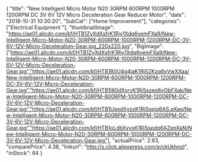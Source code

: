 {
	"title": "New Intelligent Micro Motor N20 30RPM   600RPM   1000RPM   1200RPM DC 3V 6V 12V Micro Deceleration Gear Reducer Motor",
	"date": "2018-10-31 10:30:20",
	"SubCat": ["Home Improvement"],
	"categories": ["Electrical Equipment "],
	"thumbnailImage": "https://ae01.alicdn.com/kf/HTB1ZyXdXsfrK1Rjy1Xdq6yemFXa9/New-Intelligent-Micro-Motor-N20-30RPM-600RPM-1000RPM-1200RPM-DC-3V-6V-12V-Micro-Deceleration-Gear.jpg_220x220.jpg",
	"BigImage": ["https://ae01.alicdn.com/kf/HTB1ZyXdXsfrK1Rjy1Xdq6yemFXa9/New-Intelligent-Micro-Motor-N20-30RPM-600RPM-1000RPM-1200RPM-DC-3V-6V-12V-Micro-Deceleration-Gear.jpg","https://ae01.alicdn.com/kf/HTB1B0U4g4jaK1RjSZKzq6xVwXXaa/New-Intelligent-Micro-Motor-N20-30RPM-600RPM-1000RPM-1200RPM-DC-3V-6V-12V-Micro-Deceleration-Gear.jpg","https://ae01.alicdn.com/kf/HTB1I80dXxrvK1RjSszeq6yObFXak/New-Intelligent-Micro-Motor-N20-30RPM-600RPM-1000RPM-1200RPM-DC-3V-6V-12V-Micro-Deceleration-Gear.jpg","https://ae01.alicdn.com/kf/HTB1UqxdXyzxK1RjSspjq6AS.pXaq/New-Intelligent-Micro-Motor-N20-30RPM-600RPM-1000RPM-1200RPM-DC-3V-6V-12V-Micro-Deceleration-Gear.jpg","https://ae01.alicdn.com/kf/HTB1oLdbXvvsK1RjSspdq6AZepXaN/New-Intelligent-Micro-Motor-N20-30RPM-600RPM-1000RPM-1200RPM-DC-3V-6V-12V-Micro-Deceleration-Gear.jpg"],
	"actualPrice": 2.63,
	"comparePrice": 4.38,
	"linkurl": "http://s.click.aliexpress.com/e/ckUkhnzI",
	"inStock": 64
}
